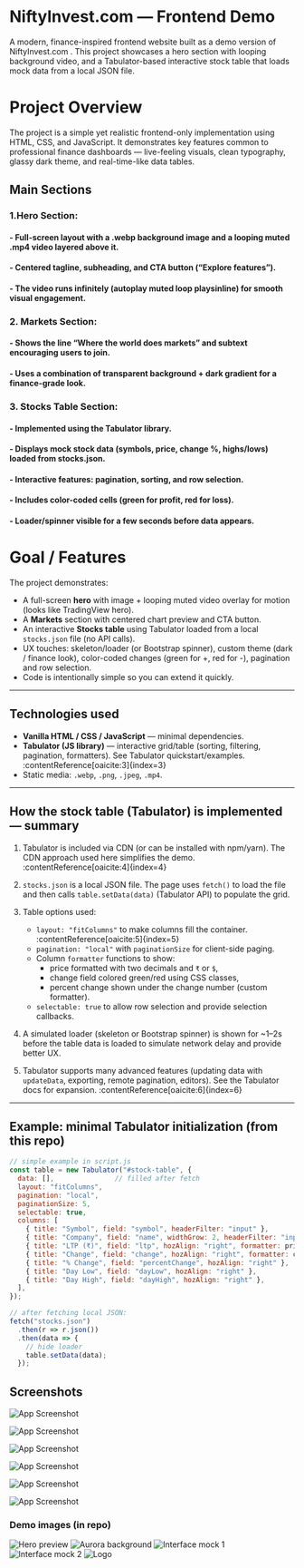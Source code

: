 
# NiftyInvest.com — Frontend Demo

A modern, finance-inspired frontend website built as a demo version of NiftyInvest.com
.
This project showcases a hero section with looping background video, and a Tabulator-based interactive stock table that loads mock data from a local JSON file.

# Project Overview
The project is a simple yet realistic frontend-only implementation using HTML, CSS, and JavaScript.
It demonstrates key features common to professional finance dashboards — live-feeling visuals, clean typography, glassy dark theme, and real-time-like data tables.

## Main Sections

### 1.Hero Section:
#### - Full-screen layout with a **.webp** background image and a looping muted **.mp4** video layered above it.

#### - Centered tagline, subheading, and CTA button (“Explore features”).

#### - The video runs infinitely (autoplay muted loop playsinline) for smooth visual engagement.

### 2. Markets Section:
#### - Shows the line “Where the world does markets” and subtext encouraging users to join.

#### - Uses a combination of transparent background + dark gradient for a finance-grade look.

### 3. Stocks Table Section:

#### - Implemented using the Tabulator library.

#### - Displays mock stock data (symbols, price, change %, highs/lows) loaded from stocks.json.

#### - Interactive features: pagination, sorting, and row selection.

#### - Includes color-coded cells (green for profit, red for loss).

#### - Loader/spinner visible for a few seconds before data appears.


# Goal / Features

The project demonstrates:
- A full-screen **hero** with image + looping muted video overlay for motion (looks like TradingView hero).
- A **Markets** section with centered chart preview and CTA button.
- An interactive **Stocks table** using Tabulator loaded from a local `stocks.json` file (no API calls).
- UX touches: skeleton/loader (or Bootstrap spinner), custom theme (dark / finance look), color-coded changes (green for +, red for -), pagination and row selection.
- Code is intentionally simple so you can extend it quickly.

---

## Technologies used

- **Vanilla HTML / CSS / JavaScript** — minimal dependencies.
- **Tabulator (JS library)** — interactive grid/table (sorting, filtering, pagination, formatters). See Tabulator quickstart/examples. :contentReference[oaicite:3]{index=3}
- Static media: `.webp`, `.png`, `.jpeg`, `.mp4`.

---

## How the stock table (Tabulator) is implemented — summary

1. Tabulator is included via CDN (or can be installed with npm/yarn). The CDN approach used here simplifies the demo. :contentReference[oaicite:4]{index=4}

2. `stocks.json` is a local JSON file. The page uses `fetch()` to load the file and then calls `table.setData(data)` (Tabulator API) to populate the grid.

3. Table options used:
   - `layout: "fitColumns"` to make columns fill the container. :contentReference[oaicite:5]{index=5}
   - `pagination: "local"` with `paginationSize` for client-side paging.
   - Column `formatter` functions to show:
     - price formatted with two decimals and `₹` or `$`,
     - change field colored green/red using CSS classes,
     - percent change shown under the change number (custom formatter).
   - `selectable: true` to allow row selection and provide selection callbacks.

4. A simulated loader (skeleton or Bootstrap spinner) is shown for ~1–2s before the table data is loaded to simulate network delay and provide better UX.

5. Tabulator supports many advanced features (updating data with `updateData`, exporting, remote pagination, editors). See the Tabulator docs for expansion. :contentReference[oaicite:6]{index=6}

---

## Example: minimal Tabulator initialization (from this repo)

```js
// simple example in script.js
const table = new Tabulator("#stock-table", {
  data: [],               // filled after fetch
  layout: "fitColumns",
  pagination: "local",
  paginationSize: 5,
  selectable: true,
  columns: [
    { title: "Symbol", field: "symbol", headerFilter: "input" },
    { title: "Company", field: "name", widthGrow: 2, headerFilter: "input" },
    { title: "LTP (₹)", field: "ltp", hozAlign: "right", formatter: priceFormatter },
    { title: "Change", field: "change", hozAlign: "right", formatter: changeFormatter },
    { title: "% Change", field: "percentChange", hozAlign: "right" },
    { title: "Day Low", field: "dayLow", hozAlign: "right" },
    { title: "Day High", field: "dayHigh", hozAlign: "right" },
  ],
});

// after fetching local JSON:
fetch("stocks.json")
  .then(r => r.json())
  .then(data => {
    // hide loader
    table.setData(data);
  });
```


## Screenshots

![App Screenshot](./SS1.png)

![App Screenshot](./SS2.png)

![App Screenshot](./SS3.png)

![App Screenshot](./SS4.png)

![App Screenshot](./SS5.png)

![App Screenshot](./SS6.png)





### Demo images (in repo)

![Hero preview](./future.png)         <!-- hero fallback / screenshot -->
![Aurora background](./aura.webp)     <!-- background behind video -->
![Interface mock 1](./Futuristic.jpeg) 
![Interface mock 2](./Futuristic1.jpeg)
![Logo](./nifty.png)


